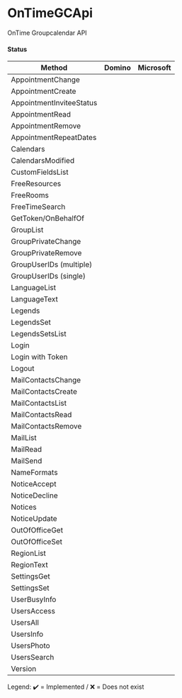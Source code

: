 # OnTimeGCApi
OnTime Groupcalendar API

#### Status
| Method                   |       Domino       |      Microsoft     |
|--------------------------|:------------------:|:------------------:|
| AppointmentChange        |                    |                    |
| AppointmentCreate        |                    |                    |
| AppointmentInviteeStatus |                    |                    |
| AppointmentRead          |                    |                    |
| AppointmentRemove        |                    |                    |
| AppointmentRepeatDates   |                    |                    |
| Calendars                |                    |                    |
| CalendarsModified        |                    |                    |
| CustomFieldsList         |                    |                    |
| FreeResources            |                    |                    |
| FreeRooms                |                    |                    |
| FreeTimeSearch           |                    |                    |
| GetToken/OnBehalfOf      |                    |                    |
| GroupList                |                    |                    |
| GroupPrivateChange       |                    |                    |
| GroupPrivateRemove       |                    |                    |
| GroupUserIDs (multiple)  |                    |                    |
| GroupUserIDs (single)    |                    |                    |
| LanguageList             |                    |                    |
| LanguageText             |                    |                    |
| Legends                  |                    |                    |
| LegendsSet               |                    |                    |
| LegendsSetsList          |                    |                    |
| Login                    |                    |                    |
| Login with Token         |                    |                    |
| Logout                   |                    |                    |
| MailContactsChange       |                    |                    |
| MailContactsCreate       |                    |                    |
| MailContactsList         |                    |                    |
| MailContactsRead         |                    |                    |
| MailContactsRemove       |                    |                    |
| MailList                 |                    |                    |
| MailRead                 |                    |                    |
| MailSend                 |                    |                    |
| NameFormats              |                    |                    |
| NoticeAccept             |                    |                    |
| NoticeDecline            |                    |                    |
| Notices                  |                    |                    |
| NoticeUpdate             |                    |                    |
| OutOfOfficeGet           |                    |                    |
| OutOfOfficeSet           |                    |                    |
| RegionList               |                    |                    |
| RegionText               |                    |                    |
| SettingsGet              |                    |                    |
| SettingsSet              |                    |                    |
| UserBusyInfo             |                    |                    |
| UsersAccess              |                    |                    |
| UsersAll                 |                    |                    |
| UsersInfo                |                    |                    |
| UsersPhoto               |                    |                    |
| UsersSearch              |                    |                    |
| Version                  |                    |                    |

Legend: :heavy_check_mark: = Implemented / :x: = Does not exist